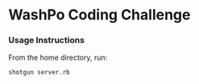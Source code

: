 # WashPo Coding Challenge

### Usage Instructions

From the home directory, run:

```
shotgun server.rb
```

